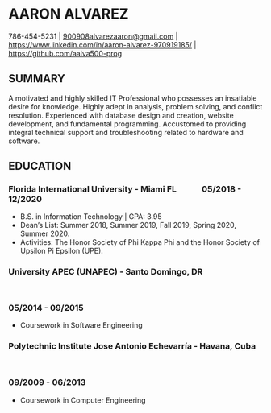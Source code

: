 # AARON ALVAREZ
786-454-5231 | 900908alvarezaaron@gmail.com | https://www.linkedin.com/in/aaron-alvarez-970919185/ | https://github.com/aalva500-prog

## SUMMARY
A motivated and highly skilled IT Professional who possesses an insatiable desire for knowledge. Highly adept
in analysis, problem solving, and conflict resolution. Experienced with database design and creation, website
development, and fundamental programming. Accustomed to providing integral technical support and
troubleshooting related to hardware and software.

## EDUCATION
### Florida International University - Miami FL &nbsp; &nbsp; &nbsp; &nbsp; &nbsp; &nbsp; 05/2018 - 12/2020
  * B.S. in Information Technology | GPA: 3.95
  * Dean’s List: Summer 2018, Summer 2019, Fall 2019, Spring 2020, Summer 2020.
  * Activities: The Honor Society of Phi Kappa Phi and the Honor Society of Upsilon Pi Epsilon (UPE).
### University APEC (UNAPEC) - Santo Domingo, DR<pre>                                 </pre>05/2014 - 09/2015
  * Coursework in Software Engineering
### Polytechnic Institute Jose Antonio Echevarría - Havana, Cuba<pre>                 </pre>09/2009 - 06/2013
  * Coursework in Computer Engineering
